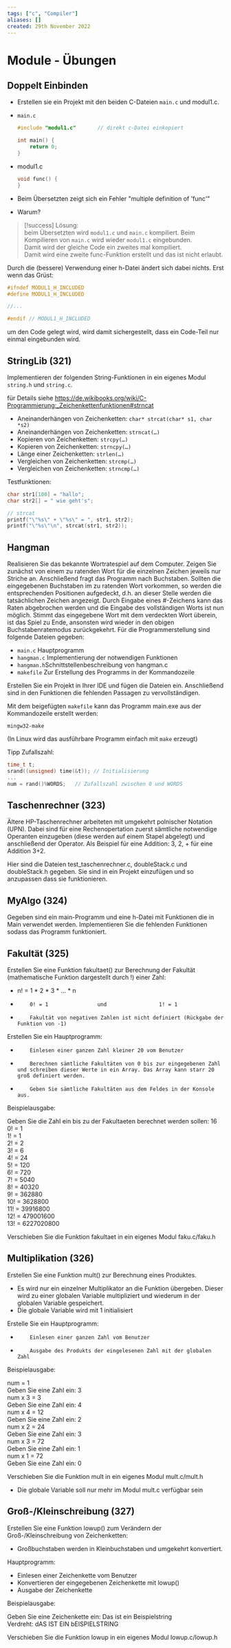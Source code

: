 ```yaml
---
tags: ["c", "Compiler"]
aliases: []
created: 29th November 2022
---
```


# Module - Übungen

## Doppelt Einbinden

- Erstellen sie ein Projekt mit den beiden C-Dateien `main.c` und modul1.c.

- `main.c`

  ```c
  #include "modul1.c"		// direkt c-Datei einkopiert

  int main() {
      return 0;
  }
  ```

- modul1.c

  ```c
  void func() {
  }
  ```

- Beim Übersetzten zeigt sich ein Fehler "multiple definition of 'func'"

- Warum?

>[!success] Lösung:  
> beim Übersetzten wird `modul1.c` und `main.c` kompiliert. Beim Kompilieren von `main.c` wird wieder `modul1.c` eingebunden.  
> Damit wird der gleiche Code ein zweites mal kompiliert.  
> Damit wird eine zweite func-Funktion erstellt und das ist nicht erlaubt.

Durch die (bessere) Verwendung einer h-Datei ändert sich dabei nichts. Erst wenn das Grüst:

```c
#ifndef MODUL1_H_INCLUDED
#define MODUL1_H_INCLUDED

//...

#endif // MODUL1_H_INCLUDED
```

um den Code gelegt wird, wird damit sichergestellt, dass ein Code-Teil nur einmal eingebunden wird.

## StringLib (321)

Implementieren der folgenden String-Funktionen in ein eigenes Modul `string.h` und `string.c`.

für Details siehe <https://de.wikibooks.org/wiki/C-Programmierung:_Zeichenkettenfunktionen#strncat>

- Aneinanderhängen von Zeichenketten: `char* strcat(char* s1, char *s2)`
- Aneinanderhängen von Zeichenketten: `strncat(…)`
- Kopieren von Zeichenketten: `strcpy(…)`
- Kopieren von Zeichenketten: `strncpy(…)`
- Länge einer Zeichenketten: `strlen(…)`
- Vergleichen von Zeichenketten: `strcmp(…)`
- Vergleichen von Zeichenketten: `strncmp(…)`

Testfunktionen:

```c
char str1[100] = "hallo";
char str2[] = " wie geht's";

// strcat
printf("\"%s\" + \"%s\" = ", str1, str2);
printf("\"%s\"\n", strcat(str1, str2));
```

## Hangman

Realisieren Sie das bekannte Wortratespiel auf dem Computer. Zeigen Sie zunächst von einem zu ratenden Wort für die einzelnen Zeichen jeweils nur Striche an. Anschließend fragt das Programm nach Buchstaben. Sollten die eingegebenen Buchstaben im zu ratenden Wort vorkommen, so werden die entsprechenden Positionen aufgedeckt, d.h. an dieser Stelle werden die tatsächlichen Zeichen angezeigt. Durch Eingabe eines \#-Zeichens kann das Raten abgebrochen werden und die Eingabe des vollständigen Worts ist nun möglich. Stimmt das eingegebene Wort mit dem verdeckten Wort überein, ist das Spiel zu Ende, ansonsten wird wieder in den obigen Buchstabenratemodus zurückgekehrt. Für die Programmerstellung sind folgende Dateien gegeben:

 - `main.c` Hauptprogramm
 - `hangman.c` Implementierung der notwendigen Funktionen
 - `hangman.h`Schnittstellenbeschreibung von hangman.c
 - `makefile` Zur Erstellung des Programms in der Kommandozeile

Erstellen Sie ein Projekt in Ihrer IDE und fügen die Dateien ein. Anschließend sind in den Funktionen die fehlenden Passagen zu vervollständigen.

Mit dem beigefügten `makefile` kann das Programm main.exe aus der Kommandozeile erstellt werden:

```
mingw32-make
```

(In Linux wird das ausführbare Programm einfach mit `make` erzeugt)

Tipp Zufallszahl:

```c
time_t t;
srand((unsigned) time(&t));	// Initialisierung
...
num = rand()%WORDS;   // Zufallszahl zwischen 0 und WORDS
```

## Taschenrechner (323)

Ältere HP-Taschenrechner arbeiteten mit umgekehrt polnischer Notation (UPN). Dabei sind für eine Rechenopertation zuerst sämtliche notwendige Operanten einzugeben (diese werden auf einem Stapel abgelegt) und anschließend der Operator. Als Beispiel für eine Addition: 3, 2, + für eine Addition 3+2.

Hier sind die Dateien test_taschenrechner.c, doubleStack.c und doubleStack.h gegeben. Sie sind in ein Projekt einzufügen und so anzupassen dass sie funktionieren.

## MyAlgo (324)

Gegeben sind ein main-Programm und eine h-Datei mit Funktionen die in Main verwendet werden. Implementieren Sie die fehlenden Funktionen sodass das Programm funktioniert.

## Fakultät (325)

Erstellen Sie eine Funktion fakultaet() zur Berechnung der Fakultät (mathematische Funktion dargestellt durch !) einer Zahl:

- n! = 1 \* 2 \* 3 \* … \* n

-         0! = 1                und                 1! = 1
-         Fakultät von negativen Zahlen ist nicht definiert (Rückgabe der Funktion von -1)

Erstellen Sie ein Hauptprogramm:

-         Einlesen einer ganzen Zahl kleiner 20 vom Benutzer
-         Berechnen sämtliche Fakultäten von 0 bis zur eingegebenen Zahl und schreiben dieser Werte in ein Array. Das Array kann starr 20 groß definiert werden.
-         Geben Sie sämtliche Fakultäten aus dem Feldes in der Konsole aus.

Beispielausgabe:

Geben Sie die Zahl ein bis zu der Fakultaeten berechnet werden sollen: 16  
0! = 1  
1! = 1  
2! = 2  
3! = 6  
4! = 24  
5! = 120  
6! = 720  
7! = 5040  
8! = 40320  
9! = 362880  
10! = 3628800  
11! = 39916800  
12! = 479001600  
13! = 6227020800

Verschieben Sie die Funktion fakultaet in ein eigenes Modul faku.c/faku.h

## Multiplikation (326)

Erstellen Sie eine Funktion mult() zur Berechnung eines Produktes.

- Es wird nur ein einzelner Multiplikator an die Funktion übergeben. Dieser wird zu einer globalen Variable multipliziert und wiederum in der globalen Variable gespeichert.
- Die globale Variable wird mit 1 initialisiert

Erstelle Sie ein Hauptprogramm:

-         Einlesen einer ganzen Zahl vom Benutzer
-         Ausgabe des Produkts der eingelesenen Zahl mit der globalen Zahl

Beispielausgabe:

num = 1  
Geben Sie eine Zahl ein: 3  
num x 3 = 3  
Geben Sie eine Zahl ein: 4  
num x 4 = 12  
Geben Sie eine Zahl ein: 2  
num x 2 = 24  
Geben Sie eine Zahl ein: 3  
num x 3 = 72  
Geben Sie eine Zahl ein: 1  
num x 1 = 72  
Geben Sie eine Zahl ein: 0

Verschieben Sie die Funktion mult in ein eigenes Modul mult.c/mult.h

- Die globale Variable soll nur mehr im Modul mult.c verfügbar sein

## Groß-/Kleinschreibung (327)

Erstellen Sie eine Funktion lowup() zum Verändern der Groß-/Kleinschreibung von Zeichenketten:

- Großbuchstaben werden in Kleinbuchstaben und umgekehrt konvertiert.

Hauptprogramm:

- Einlesen einer Zeichenkette vom Benutzer
- Konvertieren der eingegebenen Zeichenkette mit lowup()
- Ausgabe der Zeichenkette

Beispielausgabe:

Geben Sie eine Zeichenkette ein: Das ist ein Beispielstring  
 Verdreht: dAS IST EIN bEISPIELSTRING

Verschieben Sie die Funktion lowup in ein eigenes Modul lowup.c/lowup.h
